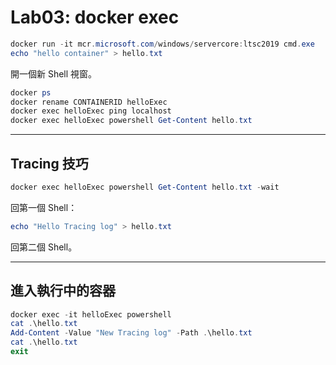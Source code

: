 ﻿# Lab03: docker exec

```powershell
docker run -it mcr.microsoft.com/windows/servercore:ltsc2019 cmd.exe
echo "hello container" > hello.txt
```

開一個新 Shell 視窗。

```powershell
docker ps
docker rename CONTAINERID helloExec
docker exec helloExec ping localhost
docker exec helloExec powershell Get-Content hello.txt
```

---

## Tracing 技巧

```powershell
docker exec helloExec powershell Get-Content hello.txt -wait
```

回第一個 Shell：

```powershell
echo "Hello Tracing log" > hello.txt
```

回第二個 Shell。

---

## 進入執行中的容器

```powershell
docker exec -it helloExec powershell
cat .\hello.txt
Add-Content -Value "New Tracing log" -Path .\hello.txt
cat .\hello.txt
exit
```
